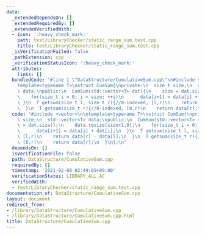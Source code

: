 ```yaml
---
data:
  _extendedDependsOn: []
  _extendedRequiredBy: []
  _extendedVerifiedWith:
  - icon: ':heavy_check_mark:'
    path: test/LibraryChecker/static_range_sum.test.cpp
    title: test/LibraryChecker/static_range_sum.test.cpp
  _isVerificationFailed: false
  _pathExtension: cpp
  _verificationStatusIcon: ':heavy_check_mark:'
  attributes:
    links: []
  bundledCode: "#line 1 \"DataStructure/CumulativeSum.cpp\"\n#include <vector>\n\n\
    template<typename T>\nstruct CumSum{\nprivate:\n  size_t size;\n  std::vector<T>\
    \ data;\npublic:\n  CumSum(std::vector<T> dat){\n    size = dat.size();\n    data.resize(size+1,0);\n\
    \    for(size_t i = 0; i < size; ++i)\n      data[i+1] = data[i] + dat[i];\n \
    \ }\n  T getsum(size_t l, size_t r){//0-indexed, [l,r)\n    return data[r] - data[l];\n\
    \  }\n  T getsum(size_t r){//0-indexed, [0,r)\n    return data[r];\n  }\n};\n"
  code: "#include <vector>\n\ntemplate<typename T>\nstruct CumSum{\nprivate:\n  size_t\
    \ size;\n  std::vector<T> data;\npublic:\n  CumSum(std::vector<T> dat){\n    size\
    \ = dat.size();\n    data.resize(size+1,0);\n    for(size_t i = 0; i < size; ++i)\n\
    \      data[i+1] = data[i] + dat[i];\n  }\n  T getsum(size_t l, size_t r){//0-indexed,\
    \ [l,r)\n    return data[r] - data[l];\n  }\n  T getsum(size_t r){//0-indexed,\
    \ [0,r)\n    return data[r];\n  }\n};\n"
  dependsOn: []
  isVerificationFile: false
  path: DataStructure/CumulativeSum.cpp
  requiredBy: []
  timestamp: '2021-02-08 02:49:09+09:00'
  verificationStatus: LIBRARY_ALL_AC
  verifiedWith:
  - test/LibraryChecker/static_range_sum.test.cpp
documentation_of: DataStructure/CumulativeSum.cpp
layout: document
redirect_from:
- /library/DataStructure/CumulativeSum.cpp
- /library/DataStructure/CumulativeSum.cpp.html
title: DataStructure/CumulativeSum.cpp
---
```

